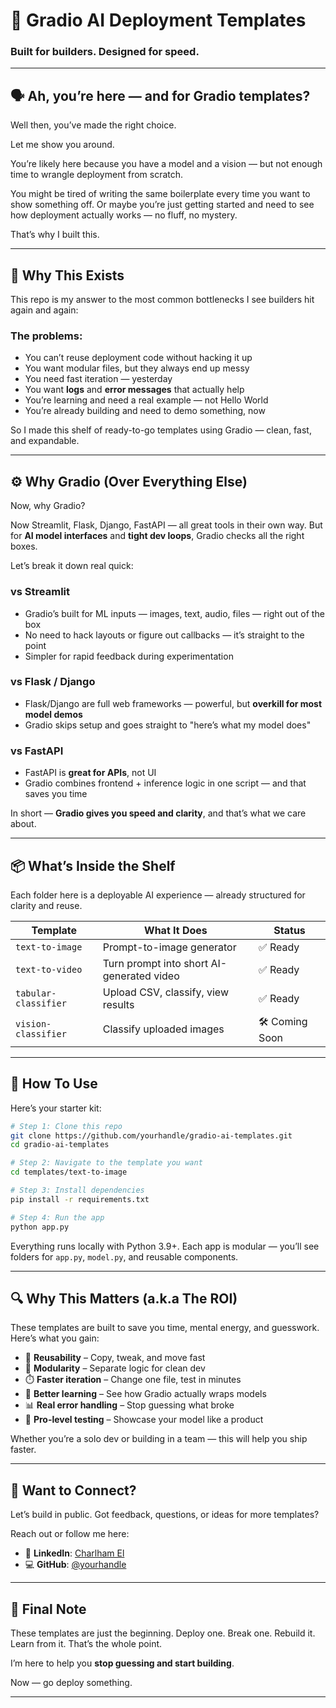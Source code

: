 # 🧰 Gradio AI Deployment Templates

### Built for builders. Designed for speed.

---

## 🗣️ Ah, you’re here — and for Gradio templates?

Well then, you’ve made the right choice.

Let me show you around.

You’re likely here because you have a model and a vision — but not enough time to wrangle deployment from scratch.

You might be tired of writing the same boilerplate every time you want to show something off.
Or maybe you’re just getting started and need to see how deployment actually works — no fluff, no mystery.

That’s why I built this.

---

## 🧠 Why This Exists

This repo is my answer to the most common bottlenecks I see builders hit again and again:

### The problems:

* You can’t reuse deployment code without hacking it up
* You want modular files, but they always end up messy
* You need fast iteration — yesterday
* You want **logs** and **error messages** that actually help
* You’re learning and need a real example — not Hello World
* You’re already building and need to demo something, now

So I made this shelf of ready-to-go templates using Gradio — clean, fast, and expandable.

---

## ⚙️ Why Gradio (Over Everything Else)

Now, why Gradio?

Now Streamlit, Flask, Django, FastAPI — all great tools in their own way.
But for **AI model interfaces** and **tight dev loops**, Gradio checks all the right boxes.

Let’s break it down real quick:

### vs Streamlit

* Gradio’s built for ML inputs — images, text, audio, files — right out of the box
* No need to hack layouts or figure out callbacks — it’s straight to the point
* Simpler for rapid feedback during experimentation

### vs Flask / Django

* Flask/Django are full web frameworks — powerful, but **overkill for most model demos**
* Gradio skips setup and goes straight to "here’s what my model does"

### vs FastAPI

* FastAPI is **great for APIs**, not UI
* Gradio combines frontend + inference logic in one script — and that saves you time

In short — **Gradio gives you speed and clarity**, and that’s what we care about.

---

## 📦 What’s Inside the Shelf

Each folder here is a deployable AI experience — already structured for clarity and reuse.

| Template             | What It Does                              | Status          |
| -------------------- | ----------------------------------------- | --------------- |
| `text-to-image`      | Prompt-to-image generator                 | ✅ Ready         |
| `text-to-video`      | Turn prompt into short AI-generated video | ✅ Ready         |
| `tabular-classifier` | Upload CSV, classify, view results        | ✅ Ready         |
| `vision-classifier`  | Classify uploaded images                  | 🛠️ Coming Soon |

---

## 🚀 How To Use

Here’s your starter kit:

```bash
# Step 1: Clone this repo
git clone https://github.com/yourhandle/gradio-ai-templates.git
cd gradio-ai-templates
````

```bash
# Step 2: Navigate to the template you want
cd templates/text-to-image
````

```bash
# Step 3: Install dependencies
pip install -r requirements.txt
````

```bash
# Step 4: Run the app
python app.py
````

Everything runs locally with Python 3.9+.
Each app is modular — you’ll see folders for `app.py`, `model.py`, and reusable components.

---

## 🔍 Why This Matters (a.k.a The ROI)

These templates are built to save you time, mental energy, and guesswork.
Here’s what you gain:

* 🔁 **Reusability** – Copy, tweak, and move fast
* 🧩 **Modularity** – Separate logic for clean dev
* ⏱️ **Faster iteration** – Change one file, test in minutes
* 🧠 **Better learning** – See how Gradio actually wraps models
* 📊 **Real error handling** – Stop guessing what broke
* 🧪 **Pro-level testing** – Showcase your model like a product

Whether you’re a solo dev or building in a team — this will help you ship faster.

---

## 👋 Want to Connect?

Let’s build in public.
Got feedback, questions, or ideas for more templates?

Reach out or follow me here:

* 🔗 **LinkedIn**: [Charlham El](https://www.linkedin.com/in/charlham-el)
* 💻 **GitHub**: [@yourhandle](https://github.com/Aetos973)

---

## 💬 Final Note

These templates are just the beginning.
Deploy one. Break one. Rebuild it. Learn from it.
That’s the whole point.

I’m here to help you **stop guessing and start building**.

Now — go deploy something.

---
